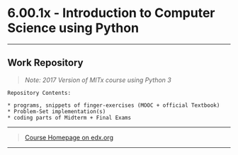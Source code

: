 
# 6.00.1x - Introduction to Computer Science using Python
---
## Work Repository

> *Note: 2017 Version of MITx course using Python 3*

```
Repository Contents:

* programs, snippets of finger-exercises (MOOC + official Textbook)
* Problem-Set implementation(s)
* coding parts of Midterm + Final Exams

```
---
> [Course Homepage on edx.org](https://www.edx.org/course/introduction-computer-science-mitx-6-00-1x-10)
---




